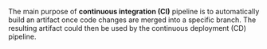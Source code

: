 The main purpose of **continuous integration (CI)** pipeline is to automatically build an artifact once code changes are merged into a specific branch. The resulting artifact could then be used by the continuous deployment (CD) pipeline.